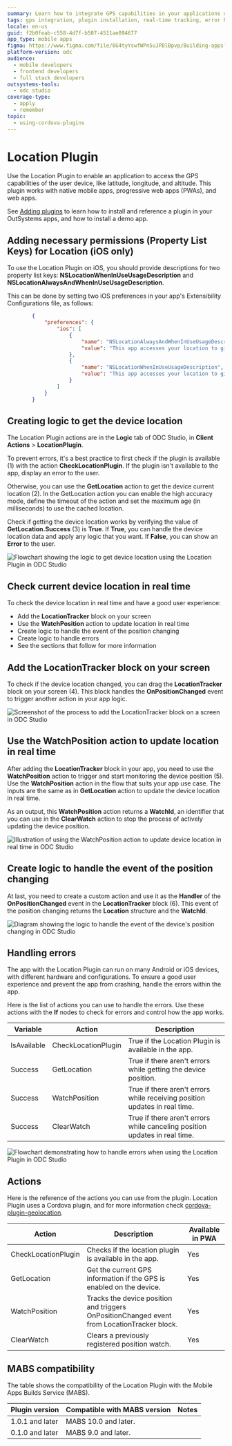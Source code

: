 ```yaml
---
summary: Learn how to integrate GPS capabilities in your applications using the Location Plugin in OutSystems Developer Cloud (ODC).
tags: gps integration, plugin installation, real-time tracking, error handling, geolocation
locale: en-us
guid: f2b0feab-c558-4d7f-b507-4511ae094677
app_type: mobile apps
figma: https://www.figma.com/file/6G4tyYswfWPn5uJPDlBpvp/Building-apps?type=design&node-id=3203%3A7693&t=ZwHw8hXeFhwYsO5V-1
platform-version: odc
audience:
  - mobile developers
  - frontend developers
  - full stack developers
outsystems-tools:
  - odc studio
coverage-type:
  - apply
  - remember
topic:
  - using-cordova-plugins
---
```


# Location Plugin

Use the Location Plugin to enable an application to access the GPS capabilities of the user device, like latitude, longitude, and altitude. This plugin works with native mobile apps, progressive web apps (PWAs), and web apps.

<div class="info" markdown="1">

See [Adding plugins](../intro.md#adding-plugins) to learn how to install and reference a plugin in your OutSystems apps, and how to install a demo app.

</div>

## Adding necessary permissions (Property List Keys) for Location (iOS only)

To use the Location Plugin on iOS, you should provide descriptions for two property list keys: **NSLocationWhenInUseUsageDescription** and **NSLocationAlwaysAndWhenInUseUsageDescription**.

This can be done by setting two iOS preferences in your app's Extensibility Configurations file, as follows:

```json
        {
            "preferences": {
                "ios": [
                    {
                        "name": "NSLocationAlwaysAndWhenInUseUsageDescription",
                        "value": "This app accesses your location to give you the best restaurants near you."
                    },
                    {
                        "name": "NSLocationWhenInUseUsageDescription",
                        "value": "This app accesses your location to give you the best restaurants near you."
                    }
                ]
            }
        }
```

## Creating logic to get the device location

The Location Plugin actions are in the **Logic** tab of ODC Studio, in **Client Actions** > **LocationPlugin**.

To prevent errors, it's a best practice to first check if the plugin is available (1) with the action **CheckLocationPlugin**. If the plugin isn't available to the app, display an error to the user.

Otherwise, you can use the **GetLocation** action to get the device current location (2). In the GetLocation action you can enable the high accuracy mode, define the timeout of the action and set the maximum age (in milliseconds) to use the cached location.

Check if getting the device location works by verifying the value of **GetLocation.Success** (3) is **True**. If **True**, you can handle the device location data and apply any logic that you want. If **False**, you can show an **Error** to the user.

![Flowchart showing the logic to get device location using the Location Plugin in ODC Studio](images/logic-to-get-device-location-odcs.png "Logic to Get Device Location")

## Check current device location in real time

To check the device location in real time and have a good user experience:

* Add the **LocationTracker** block on your screen
* Use the **WatchPosition** action to update location in real time
* Create logic to handle the event of the position changing
* Create logic to handle errors
* See the sections that follow for more information

## Add the LocationTracker block on your screen

To check if the device location changed, you can drag the **LocationTracker** block on your screen (4). This block handles the **OnPositionChanged** event to trigger another action in your app logic.

![Screenshot of the process to add the LocationTracker block on a screen in ODC Studio](images/add-location-tracker-ocds.png "Add LocationTracker Block")

## Use the WatchPosition action to update location in real time

After adding the **LocationTracker** block in your app, you need to use the **WatchPosition** action to trigger and start monitoring the device position (5). Use the **WatchPosition** action in the flow that suits your app use case. The inputs are the same as in **GetLocation** action to update the device location in real time.

As an output, this **WatchPosition** action returns a **WatchId**, an identifier that you can use in the **ClearWatch** action to stop the process of actively updating the device position.

![Illustration of using the WatchPosition action to update device location in real time in ODC Studio](images/watch-position-action-odcs.png "WatchPosition Action")

## Create logic to handle the event of the position changing

At last, you need to create a custom action and use it as the **Handler** of the **OnPositionChanged** event in the **LocationTracker** block (6). This event of the position changing returns the **Location** structure and the **WatchId**.

![Diagram showing the logic to handle the event of the device's position changing in ODC Studio](images/logic-handle-event-odcs.png "Logic to Handle Event of Position Changing")

## Handling errors

The app with the Location Plugin can run on many Android or iOS devices, with different hardware and configurations. To ensure a good user experience and prevent the app from crashing, handle the errors within the app.

Here is the list of actions you can use to handle the errors. Use these actions with the **If** nodes to check for errors and control how the app works.

| Variable    | Action              | Description                                                                    |
| ----------- | ------------------- | ------------------------------------------------------------------------------ |
| IsAvailable | CheckLocationPlugin | True if the Location Plugin is available in the app.                           |
| Success     | GetLocation         | True if there aren't errors while getting the device position.                 |
| Success     | WatchPosition       | True if there aren't errors while receiving position updates in real time.          |
| Success     | ClearWatch          | True if there aren't errors while canceling position updates in real time. |

![Flowchart demonstrating how to handle errors when using the Location Plugin in ODC Studio](images/handling-errors-odcs.png "Handling Errors")

## Actions

Here is the reference of the actions you can use from the plugin. Location Plugin uses a Cordova plugin, and for more information check [cordova-plugin-geolocation](https://github.com/OutSystems/cordova-plugin-geolocation).

| Action              | Description                                                                                 | Available in PWA |
| ------------------- | ------------------------------------------------------------------------------------------- | ---------------- |
| CheckLocationPlugin | Checks if the location plugin is available in the app.                                      | Yes              |
| GetLocation         | Get the current GPS information if the GPS is enabled on the device.                        | Yes              |
| WatchPosition       | Tracks the device position and triggers OnPositionChanged event from LocationTracker block. | Yes              |
| ClearWatch          | Clears a previously registered position watch.                                              | Yes              |

## MABS compatibility

The table shows the compatibility of the Location Plugin with the Mobile Apps Builds Service (MABS).

| Plugin version  | Compatible with MABS version | Notes |
| --------------- | ---------------------------- | ----- |
| 1.0.1 and later | MABS 10.0 and later.         |       |
| 0.1.0 and later | MABS 9.0 and later.          |       |
